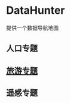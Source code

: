 # DataHunter
提供一个数据导航地图

## 人口专题

## [旅游专题](https://github.com/VanDenny/DataHunter/wiki/%E6%97%85%E6%B8%B8%E6%95%B0%E6%8D%AE%E4%B8%93%E9%A2%98#%E5%85%A8%E5%9B%BD%E6%98%9F%E7%BA%A7%E9%A5%AD%E5%BA%97%E7%BB%9F%E8%AE%A1%E5%85%AC%E6%8A%A5)

## 遥感专题


